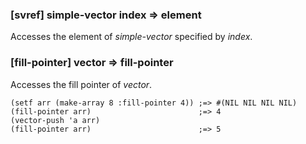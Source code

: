 ### [svref] simple-vector index => element

Accesses the element of *simple-vector* specified by *index*.

### [fill-pointer] vector => fill-pointer

Accesses the fill pointer of *vector*.

~~~
(setf arr (make-array 8 :fill-pointer 4)) ;=> #(NIL NIL NIL NIL)
(fill-pointer arr)                        ;=> 4
(vector-push 'a arr)
(fill-pointer arr)                        ;=> 5
~~~
